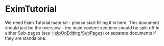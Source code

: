 EximTutorial
============

We need Exim Tutorial material - please start filling it in here. This
document should just be the overview - the main content sections should
be split off in either Sub-pages (see
[HelpOnEditing/SubPages](HelpOnEditing/SubPages)) or separate
documents if they are standalone.
